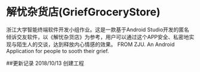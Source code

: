 # 解忧杂货店(GriefGroceryStore)
浙江大学智能终端软件开发小组作业。这是一款基于Android Studio开发的匿名倾诉交友软件，以《解忧杂货店》为参考，用户可以通过这个APP安全、私密地实现与陌生人的交谈，达到释放内心情感的效果。
FROM ZJU. An Android Application for people to sooth their grief.

##更新记录
2018/10/13 创建工程
